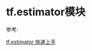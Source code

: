 # tf.estimator模块



























参考:

[tf.estimator 快速上手](https://blog.csdn.net/qq_17550379/article/details/78743343)